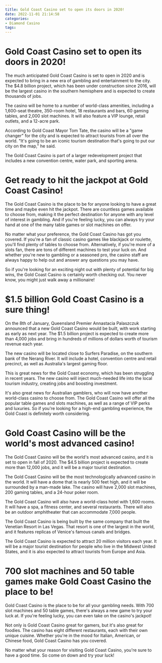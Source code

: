 ```yaml
---
title: Gold Coast Casino set to open its doors in 2020!
date: 2022-11-01 21:14:58
categories:
- Diamond Casino
tags:
---
```



#  Gold Coast Casino set to open its doors in 2020!

The much anticipated Gold Coast Casino is set to open in 2020 and is expected to bring in a new era of gambling and entertainment to the city. The $4.8 billion project, which has been under construction since 2016, will be the largest casino in the southern hemisphere and is expected to create thousands of jobs.

The casino will be home to a number of world-class amenities, including a 1,600-seat theatre, 350-room hotel, 18 restaurants and bars, 60 gaming tables, and 2,000 slot machines. It will also feature a VIP lounge, retail outlets, and a 12-acre park.

According to Gold Coast Mayor Tom Tate, the casino will be a "game changer" for the city and is expected to attract tourists from all over the world. "It's going to be an iconic tourism destination that's going to put our city on the map," he said.

The Gold Coast Casino is part of a larger redevelopment project that includes a new convention centre, water park, and sporting arena.

#  Get ready to hit the jackpot at Gold Coast Casino!

The Gold Coast Casino is the place to be for anyone looking to have a great time and maybe even hit the jackpot. There are countless games available to choose from, making it the perfect destination for anyone with any level of interest in gambling. And if you're feeling lucky, you can always try your hand at one of the many table games or slot machines on offer.

No matter what your preference, the Gold Coast Casino has got you covered. If you're a fan of classic casino games like blackjack or roulette, you'll find plenty of tables to choose from. Alternatively, if you're more of a slots fan, there are tons of different machines to test your luck on. And whether you're new to gambling or a seasoned pro, the casino staff are always happy to help out and answer any questions you may have.

So if you're looking for an exciting night out with plenty of potential for big wins, the Gold Coast Casino is certainly worth checking out. You never know, you might just walk away a millionaire!

#  $1.5 billion Gold Coast Casino is a sure thing!

On the 8th of January, Queensland Premier Annastacia Palaszczuk announced that a new Gold Coast Casino would be built, with work starting as early as next year. The $1.5 billion project is expected to create more than 4,000 jobs and bring in hundreds of millions of dollars worth of tourism revenue each year.

The new casino will be located close to Surfers Paradise, on the southern bank of the Nerang River. It will include a hotel, convention centre and retail precinct, as well as Australia's largest gaming floor.

This is great news for the Gold Coast economy, which has been struggling in recent years. The new casino will inject much-needed life into the local tourism industry, creating jobs and boosting investment.

It's also great news for Australian gamblers, who will now have another world-class casino to choose from. The Gold Coast Casino will offer all the popular table games and slots machines, as well as a range of VIP perks and luxuries. So if you're looking for a high-end gambling experience, the Gold Coast is definitely worth considering.

#  Gold Coast Casino will be the world's most advanced casino!

The Gold Coast Casino will be the world's most advanced casino, and it is set to open in fall of 2020. The $4.5 billion project is expected to create more than 12,000 jobs, and it will be a major tourist destination.

The Gold Coast Casino will be the most technologically advanced casino in the world. It will have a dome that is nearly 500 feet high, and it will be surrounded by a man-made lake. The casino will have 2,000 slot machines, 200 gaming tables, and a 24-hour poker room.

The Gold Coast Casino will also have a world-class hotel with 1,600 rooms. It will have a spa, a fitness center, and several restaurants. There will also be an outdoor amphitheater that can accommodate 7,000 people.

The Gold Coast Casino is being built by the same company that built the Venetian Resort in Las Vegas. That resort is one of the largest in the world, and it features replicas of Venice's famous canals and bridges.

The Gold Coast Casino is expected to attract 20 million visitors each year. It will be a major tourist destination for people who live in the Midwest United States, and it is also expected to attract tourists from Europe and Asia.

#  700 slot machines and 50 table games make Gold Coast Casino the place to be!

Gold Coast Casino is the place to be for all your gambling needs. With 700 slot machines and 50 table games, there's always a new game to try your luck at. If you're feeling lucky, you can even take on the casino's jackpot!

Not only is Gold Coast Casino great for gamers, but it's also great for foodies. The casino has eight different restaurants, each with their own unique cuisine. Whether you're in the mood for Italian, American, or Chinese food, Gold Coast Casino has you covered.

No matter what your reason for visiting Gold Coast Casino, you're sure to have a good time. So come on down and try your luck!